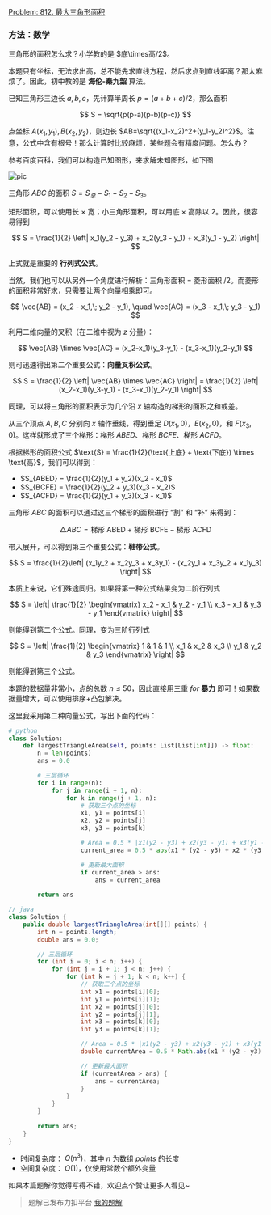 [Problem: 812. 最大三角形面积](https://leetcode.cn/problems/largest-triangle-area/description/)

### 方法：数学

三角形的面积怎么求？小学教的是 $底\times高/2$。

本题只有坐标，无法求出高，总不能先求直线方程，然后求点到直线距离？那太麻烦了。因此，初中教的是 **海伦-秦九韶** 算法。

已知三角形三边长 $a, b, c$，先计算半周长 $p = (a + b + c) / 2$，那么面积

$$
S = \sqrt{p(p-a)(p-b)(p-c)}
$$

点坐标 $A(x_1, y_1),B(x_2, y_2)$，则边长 $AB=\sqrt{(x_1-x_2)^2+(y_1-y_2)^2}$。注意，公式中含有根号！那么计算时比较麻烦，某些题会有精度问题。怎么办？

参考百度百科，我们可以构造已知图形，来求解未知图形，如下图

![pic](https://pic.leetcode.cn/1758939131-jfkeAz-image.png)

三角形 $ABC$ 的面积 $S=S_{总}-S_1-S_2-S_3$。

矩形面积，可以使用长 $\times$ 宽；小三角形面积，可以用底 $\times$ 高除以 $2$。因此，很容易得到

$$
S = \frac{1}{2} \left|
x_1(y_2 - y_3) +
x_2(y_3 - y_1) +
x_3(y_1 - y_2)
\right|
$$

上式就是重要的 **行列式公式**。

当然，我们也可以从另外一个角度进行解析：三角形面积 = 菱形面积 $/2$。而菱形的面积非常好求，只需要让两个向量相乘即可。

$$
\vec{AB} = (x_2 - x_1,\; y_2 - y_1), \quad
\vec{AC} = (x_3 - x_1,\; y_3 - y_1)
$$

利用二维向量的叉积（在二维中视为 $z$ 分量）：

$$
\vec{AB} \times \vec{AC} = (x_2-x_1)(y_3-y_1) - (x_3-x_1)(y_2-y_1)
$$

则可迅速得出第二个重要公式：**向量叉积公式**。

$$
S = \frac{1}{2} \left| \vec{AB} \times \vec{AC} \right|
= \frac{1}{2} \left| (x_2-x_1)(y_3-y_1) - (x_3-x_1)(y_2-y_1) \right|
$$

同理，可以将三角形的面积表示为几个沿 $x$ 轴构造的梯形的面积之和或差。

从三个顶点 $A, B, C$ 分别向 $x$ 轴作垂线，得到垂足 $D(x_1, 0)$，$E(x_2, 0)$，和 $F(x_3, 0)$。这样就形成了三个梯形：梯形 $ABED$、梯形 $BCFE$、梯形 $ACFD$。

根据梯形的面积公式 $\text{S} = \frac{1}{2}(\text{上底} + \text{下底}) \times \text{高}$，我们可以得到：

- $S_{ABED} = \frac{1}{2}(y_1 + y_2)(x_2 - x_1)$
- $S_{BCFE} = \frac{1}{2}(y_2 + y_3)(x_3 - x_2)$
- $S_{ACFD} = \frac{1}{2}(y_1 + y_3)(x_3 - x_1)$

三角形 $ABC$ 的面积可以通过这三个梯形的面积进行 “割” 和 “补” 来得到：

$$
\triangle ABC = \text{梯形 ABED} + \text{梯形 BCFE} - \text{梯形 ACFD}
$$

带入展开，可以得到第三个重要公式：**鞋带公式**。

$$
S = \frac{1}{2}\left|
(x_1y_2 + x_2y_3 + x_3y_1) - (x_2y_1 + x_3y_2 + x_1y_3)
\right|
$$

本质上来说，它们殊途同归。如果将第一种公式结果变为二阶行列式

$$
S = \left| \frac{1}{2}
\begin{vmatrix}
x_2 - x_1 & y_2 - y_1 \\
x_3 - x_1 & y_3 - y_1
\end{vmatrix} \right|
$$

则能得到第二个公式。同理，变为三阶行列式

$$
S = \left| \frac{1}{2}
\begin{vmatrix}
1 & 1 & 1 \\
x_1 & x_2 & x_3 \\
y_1 & y_2 & y_3
\end{vmatrix} \right|
$$

则能得到第三个公式。

本题的数据量非常小，点的总数 $n\leq 50$，因此直接用三重 $for$ **暴力** 即可！如果数据量增大，可以使用排序+凸包解决。

这里我采用第二种向量公式，写出下面的代码：

```Python
# python
class Solution:
    def largestTriangleArea(self, points: List[List[int]]) -> float:
        n = len(points)
        ans = 0.0

        # 三层循环
        for i in range(n):
            for j in range(i + 1, n):
                for k in range(j + 1, n):
                    # 获取三个点的坐标
                    x1, y1 = points[i]
                    x2, y2 = points[j]
                    x3, y3 = points[k]

                    # Area = 0.5 * |x1(y2 - y3) + x2(y3 - y1) + x3(y1 - y2)|
                    current_area = 0.5 * abs(x1 * (y2 - y3) + x2 * (y3 - y1) + x3 * (y1 - y2))

                    # 更新最大面积
                    if current_area > ans:
                        ans = current_area
        
        return ans
```

```Java
// java
class Solution {
    public double largestTriangleArea(int[][] points) {
        int n = points.length;
        double ans = 0.0;

        // 三层循环
        for (int i = 0; i < n; i++) {
            for (int j = i + 1; j < n; j++) {
                for (int k = j + 1; k < n; k++) {
                    // 获取三个点的坐标
                    int x1 = points[i][0];
                    int y1 = points[i][1];
                    int x2 = points[j][0];
                    int y2 = points[j][1];
                    int x3 = points[k][0];
                    int y3 = points[k][1];

                    // Area = 0.5 * |x1(y2 - y3) + x2(y3 - y1) + x3(y1 - y2)|
                    double currentArea = 0.5 * Math.abs(x1 * (y2 - y3) + x2 * (y3 - y1) + x3 * (y1 - y2));

                    // 更新最大面积
                    if (currentArea > ans) {
                        ans = currentArea;
                    }
                }
            }
        }
        
        return ans;
    }
}
```

- 时间复杂度： $O(n^3)$，其中 $n$ 为数组 $points$ 的长度
- 空间复杂度： $O(1)$，仅使用常数个额外变量

如果本篇题解你觉得写得不错，欢迎点个赞让更多人看见~

> 题解已发布力扣平台 [我的题解](https://leetcode.cn/problems/largest-triangle-area/solutions/3793239/tu-jie-huan-zai-yong-qin-jiu-shao-suan-f-5r48/)
